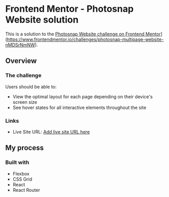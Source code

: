 # Frontend Mentor - Photosnap Website solution

This is a solution to the [Photosnap Website challenge on Frontend Mentor](https://candid-brigadeiros-34dcc8.netlify.app/)](https://www.frontendmentor.io/challenges/photosnap-multipage-website-nMDSrNmNW).

## Overview

### The challenge

Users should be able to:

- View the optimal layout for each page depending on their device's screen size
- See hover states for all interactive elements throughout the site

### Links

- Live Site URL: [Add live site URL here](https://your-live-site-url.com)

## My process

### Built with

- Flexbox
- CSS Grid
- React
- React Router
